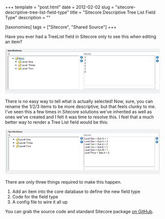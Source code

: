 +++
template = "post.html"
date = 2012-02-02
slug = "sitecore-descriptive-tree-list-field-type"
title = "Sitecore Descriptive Tree List Field Type"
description = ""

[taxonomies]
tags = ["Sitecore", "Shared Source"]
+++

Have you ever had a TreeList field in Sitecore only to see this when editing an item?

![](extendedtreelist_1.png)

<!-- more -->

There is no easy way to tell what is actually selected! Now, sure, you can rename the 1/2/3 items to be more descriptive, but that feels clunky to me. I've seen this a few times in Sitecore solutions we've inherited as well as ones we've created and I felt it was time to resolve this. I feel that a much better way to render a Tree List field would be this:

![](extendedtreelist_2.png)

There are only three things required to make this happen.

1.  Add an item into the core database to define the new field type
2.  Code for the field type
3.  A config file to wire it all up

You can grab the source code and standard Sitecore package [on GitHub](https://github.com/HedgehogDevelopment/sitecore-DescriptiveTreelist).